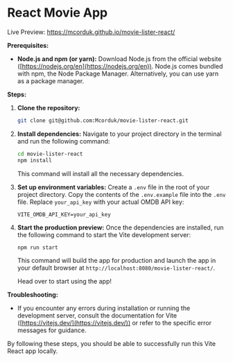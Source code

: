 # React Movie App

Live Preview: https://mcorduk.github.io/movie-lister-react/

**Prerequisites:**

* **Node.js and npm (or yarn):** Download Node.js from the official website ([https://nodejs.org/en](https://nodejs.org/en)). Node.js comes bundled with npm, the Node Package Manager. Alternatively, you can use yarn as a package manager.

**Steps:**

1. **Clone the repository:** 

    ```bash
    git clone git@github.com:Mcorduk/movie-lister-react.git
    ```

2. **Install dependencies:** Navigate to your project directory in the terminal and run the following command:

   ```bash
   cd movie-lister-react
   npm install 
   ```

   This command will install all the necessary dependencies.
   
3. **Set up environment variables:** Create a `.env` file in the root of your project directory. Copy the contents of the `.env.example` file into the `.env` file. Replace `your_api_key` with your actual OMDB API key:

   ```env
   VITE_OMDB_API_KEY=your_api_key
   ```
4. **Start the production preview:** Once the dependencies are installed, run the following command to start the Vite development server:

   ```bash
   npm run start
   ```

   This command will build the app for production and launch the app in your default browser at `http://localhost:8080/movie-lister-react/`.
   
   Head over to start using the app!

**Troubleshooting:**

* If you encounter any errors during installation or running the development server, consult the documentation for Vite ([https://vitejs.dev/](https://vitejs.dev/)) or refer to the specific error messages for guidance.


By following these steps, you should be able to successfully run this Vite React app locally. 
